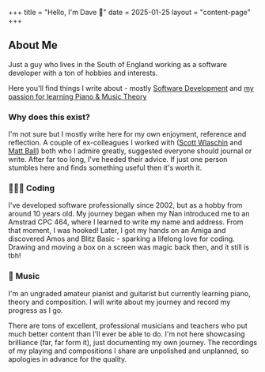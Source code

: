 +++
title = "Hello, I'm Dave 👋"
date = 2025-01-25
layout = "content-page"
+++

## About Me

Just a guy who lives in the South of England working as a software developer with a ton of hobbies and interests.

Here you'll find things I write about - mostly [Software Development](/categories/development-blog/) and [my passion for learning Piano & Music Theory](/categories/music-blog/)

### Why does this exist?
I'm not sure but I mostly write here for my own enjoyment, reference and reflection. A couple of ex-colleagues I worked with ([Scott Wlaschin](https://scottwlaschin.com/) and [Matt Ball](https://stronglytyped.me/)) both who I admire greatly, suggested everyone should journal or write. After far too long, I've heeded their advice. If just  one person stumbles here and finds something useful then it's worth it.

### 👨🏻‍💻 Coding

I've developed software professionally since 2002, but as a hobby from around 10 years old. My journey began when my Nan introduced me to an Amstrad CPC 464, where I learned to write my name and address. From that moment, I was hooked! Later, I got my hands on an Amiga and discovered Amos and Blitz Basic - sparking a lifelong love for coding. Drawing and moving a box on a screen was magic back then, and it still is tbh!

### 🎹 Music

I'm an ungraded amateur pianist and guitarist but currently learning piano, theory and composition. I will write about my journey and record my progress as I go. 

There are tons of excellent, professional musicians and teachers who put much better content than I'll ever be able to do. I'm not here showcasing brilliance (far, far form it), just documenting my own journey. The recordings of my playing and compositions I share are unpolished and unplanned, so apologies in advance for the quality.
